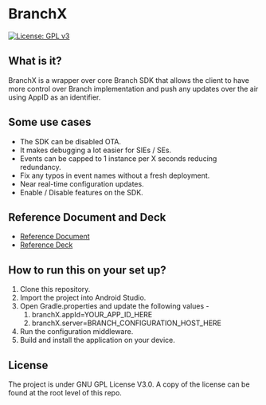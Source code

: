 # BranchX

[![License: GPL v3](https://img.shields.io/badge/License-GPLv3-blue.svg)](https://www.gnu.org/licenses/gpl-3.0)
## What is it?
BranchX is a wrapper over core Branch SDK that allows the client to have more control over Branch implementation and push any updates over the air using AppID as an identifier.

## Some use cases

* The SDK can be disabled OTA.
* It makes debugging a lot easier for SIEs / SEs.
* Events can be capped to 1 instance per X seconds reducing redundancy.
* Fix any typos in event names without a fresh deployment.
* Near real-time configuration updates.
* Enable / Disable features on the SDK.

## Reference Document and Deck

* [Reference Document](https://docs.google.com/document/d/18Ot7dFN8kZShU0_vxFMoISkaKVXgiYktaxb6SnZoRp8/edit)
* [Reference Deck](https://docs.google.com/presentation/d/1nwjqZ6KP7VXa3ULiMWiRDxTda7NWwdV6OGJFN4Qzmw4/edit#slide=id.g11864839c55_0_450)

## How to run this on your set up?

1. Clone this repository.
2. Import the project into Android Studio.
3. Open Gradle.properties and update the following values -
    1. branchX.appId=YOUR_APP_ID_HERE
    2. branchX.server=BRANCH_CONFIGURATION_HOST_HERE
4. Run the configuration middleware.
5. Build and install the application on your device.

## License

The project is under GNU GPL License V3.0. A copy of the license can be found at the root level of this repo.